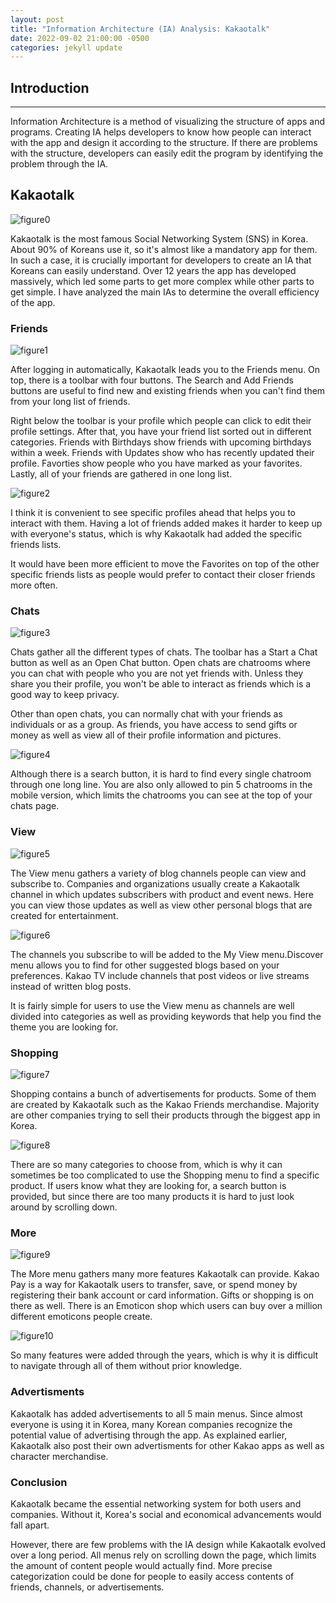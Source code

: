 ```yaml
---
layout: post
title: "Information Architecture (IA) Analysis: Kakaotalk"
date: 2022-09-02 21:00:00 -0500
categories: jekyll update
---
```


## Introduction

---

Information Architecture is a method of visualizing the structure of apps and programs. Creating IA helps developers to know how people can interact with the app and design it according to the structure. If there are problems with the structure, developers can easily edit the program by identifying the problem through the IA.

## Kakaotalk

![figure0](/devblog/assets/2022-09-02-information-architecture-analysis-kakaotalk/figure0.png)

Kakaotalk is the most famous Social Networking System (SNS) in Korea. About 90% of Koreans use it, so it's almost like a mandatory app for them. In such a case, it is crucially important for developers to create an IA that Koreans can easily understand. Over 12 years the app has developed massively, which led some parts to get more complex while other parts to get simple. I have analyzed the main IAs to determine the overall efficiency of the app.

### Friends

![figure1](/devblog/assets/2022-09-02-information-architecture-analysis-kakaotalk/figure1.png)

After logging in automatically, Kakaotalk leads you to the Friends menu. On top, there is a toolbar with four buttons. The Search and Add Friends buttons are useful to find new and existing friends when you can't find them from your long list of friends.

Right below the toolbar is your profile which people can click to edit their profile settings. After that, you have your friend list sorted out in different categories. Friends with Birthdays show friends with upcoming birthdays within a week. Friends with Updates show who has recently updated their profile. Favorties show people who you have marked as your favorites. Lastly, all of your friends are gathered in one long list.

![figure2](/devblog/assets/2022-09-02-information-architecture-analysis-kakaotalk/figure2.png)

I think it is convenient to see specific profiles ahead that helps you to interact with them. Having a lot of friends added makes it harder to keep up with everyone's status, which is why Kakaotalk had added the specific friends lists.

It would have been more efficient to move the Favorites on top of the other specific friends lists as people would prefer to contact their closer friends more often.

### Chats

![figure3](/devblog/assets/2022-09-02-information-architecture-analysis-kakaotalk/figure3.png)

Chats gather all the different types of chats. The toolbar has a Start a Chat button as well as an Open Chat button. Open chats are chatrooms where you can chat with people who you are not yet friends with. Unless they share you their profile, you won't be able to interact as friends which is a good way to keep privacy.

Other than open chats, you can normally chat with your friends as individuals or as a group. As friends, you have access to send gifts or money as well as view all of their profile information and pictures.

![figure4](/devblog/assets/2022-09-02-information-architecture-analysis-kakaotalk/figure4.png)

Although there is a search button, it is hard to find every single chatroom through one long line. You are also only allowed to pin 5 chatrooms in the mobile version, which limits the chatrooms you can see at the top of your chats page.

### View

![figure5](/devblog/assets/2022-09-02-information-architecture-analysis-kakaotalk/figure5.png)

The View menu gathers a variety of blog channels people can view and subscribe to. Companies and organizations usually create a Kakaotalk channel in which updates subscribers with product and event news. Here you can view those updates as well as view other personal blogs that are created for entertainment.

![figure6](/devblog/assets/2022-09-02-information-architecture-analysis-kakaotalk/figure6.png)

The channels you subscribe to will be added to the My View menu.Discover menu allows you to find for other suggested blogs based on your preferences. Kakao TV include channels that post videos or live streams instead of written blog posts.

It is fairly simple for users to use the View menu as channels are well divided into categories as well as providing keywords that help you find the theme you are looking for.

### Shopping

![figure7](/devblog/assets/2022-09-02-information-architecture-analysis-kakaotalk/figure7.png)

Shopping contains a bunch of advertisements for products. Some of them are created by Kakaotalk such as the Kakao Friends merchandise. Majority are other companies trying to sell their products through the biggest app in Korea. 

![figure8](/devblog/assets/2022-09-02-information-architecture-analysis-kakaotalk/figure8.png)

There are so many categories to choose from, which is why it can sometimes be too complicated to use the Shopping menu to find a specific product. If users know what they are looking for, a search button is provided, but since there are too many products it is hard to just look around by scrolling down.

### More

![figure9](/devblog/assets/2022-09-02-information-architecture-analysis-kakaotalk/figure9.png)

The More menu gathers many more features Kakaotalk can provide. Kakao Pay is a way for Kakaotalk users to transfer, save, or spend money by registering their bank account or card information. Gifts or shopping is on there as well. There is an Emoticon shop which users can buy over a million different emoticons people create.

![figure10](/devblog/assets/2022-09-02-information-architecture-analysis-kakaotalk/figure10.png)

So many features were added through the years, which is why it is difficult to navigate through all of them without prior knowledge.

### Advertisments

Kakaotalk has added advertisements to all 5 main menus. Since almost everyone is using it in Korea, many Korean companies recognize the potential value of advertising through the app. As explained earlier, Kakaotalk also post their own advertisments for other Kakao apps as well as character merchandise.

### Conclusion

Kakaotalk became the essential networking system for both users and companies. Without it, Korea's social and economical advancements would fall apart.

However, there are few problems with the IA design while Kakaotalk evolved over a long period. All menus rely on scrolling down the page, which limits the amount of content people would actually find. More precise categorization could be done for people to easily access contents of friends, channels, or advertisements.
